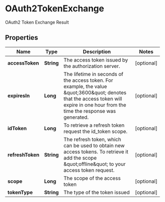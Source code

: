 

# OAuth2TokenExchange

OAuth2 Token Exchange Result

## Properties

| Name | Type | Description | Notes |
|------------ | ------------- | ------------- | -------------|
|**accessToken** | **String** | The access token issued by the authorization server. |  [optional] |
|**expiresIn** | **Long** | The lifetime in seconds of the access token. For example, the value \&quot;3600\&quot; denotes that the access token will expire in one hour from the time the response was generated. |  [optional] |
|**idToken** | **Long** | To retrieve a refresh token request the id_token scope. |  [optional] |
|**refreshToken** | **String** | The refresh token, which can be used to obtain new access tokens. To retrieve it add the scope \&quot;offline\&quot; to your access token request. |  [optional] |
|**scope** | **Long** | The scope of the access token |  [optional] |
|**tokenType** | **String** | The type of the token issued |  [optional] |



